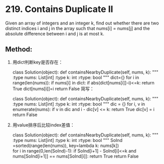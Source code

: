 # 219. Contains Duplicate II

Given an array of integers and an integer k, find out whether there are two distinct indices i and j in the array such that nums[i] = nums[j] and the absolute difference between i and j is at most k.

## Method:

1. 用dict判断key是否存在：


    class Solution(object):
        def containsNearbyDuplicate(self, nums, k):
            """
            :type nums: List[int]
            :type k: int
            :rtype: bool
            """
            dict={}
            for i in range(len(nums)):
                if nums[i] in dict:
                    if abs(dict[nums[i]]-i)<=k:
                        return True 
                dict[nums[i]]=i
            return False
简写：

    class Solution(object):
        def containsNearbyDuplicate(self, nums, k):
            """
            :type nums: List[int]
            :type k: int
            :rtype: bool
            """
            dic = {}
            for i, v in enumerate(nums):
                if v in dic and i - dic[v] <= k:
                    return True
                dic[v] = i
            return False
2. 用value排序后比较index差值：


    class Solution(object):
        def containsNearbyDuplicate(self, nums, k):
            """
            :type nums: List[int]
            :type k: int
            :rtype: bool
            """
            SoInd =sorted(range(len(nums)), key=lambda k: nums[k])        
            for i in range(0,len(SoInd)-1):
                if SoInd[i+1] - SoInd[i]<=k and nums[SoInd[i+1]] == nums[SoInd[i]]:
                    return True
            return False